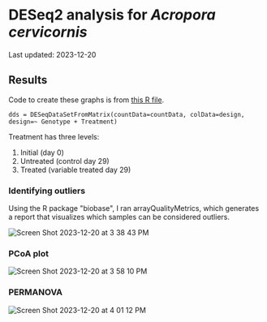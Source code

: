 # DESeq2 analysis for *Acropora cervicornis*

Last updated: 2023-12-20

## Results

Code to create these graphs is from [this R file](). 

`dds = DESeqDataSetFromMatrix(countData=countData, colData=design, design=~ Genotype + Treatment)`

Treatment has three levels:
1. Initial (day 0)
2. Untreated (control day 29)
3. Treated (variable treated day 29)


### Identifying outliers

Using the R package "biobase", I ran arrayQualityMetrics, which generates a report that visualizes which samples can be considered outliers.

![Screen Shot 2023-12-20 at 3 38 43 PM](https://github.com/ademerlis/temperaturevariability2023/assets/56000927/cbda63be-6894-4d2b-a2b4-abeebdcbbb90)


### PCoA plot

![Screen Shot 2023-12-20 at 3 58 10 PM](https://github.com/ademerlis/temperaturevariability2023/assets/56000927/23cb4d18-e89e-47c8-9c5d-54419c0de6fc)

### PERMANOVA

![Screen Shot 2023-12-20 at 4 01 12 PM](https://github.com/ademerlis/temperaturevariability2023/assets/56000927/dfcba9c5-c521-498b-bea3-22bacb3a8976)

